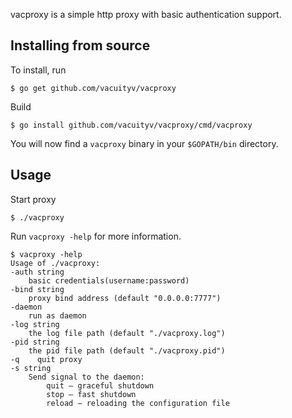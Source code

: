 vacproxy is a simple http proxy with basic authentication support.

Installing from source
----------------------

To install, run

    $ go get github.com/vacuityv/vacproxy

Build

    $ go install github.com/vacuityv/vacproxy/cmd/vacproxy 

You will now find a `vacproxy` binary in your `$GOPATH/bin` directory.

Usage
-----

Start proxy

    $ ./vacproxy

Run `vacproxy -help` for more information.

    $ vacproxy -help
    Usage of ./vacproxy:
    -auth string
        basic credentials(username:password)
    -bind string
        proxy bind address (default "0.0.0.0:7777")
    -daemon
        run as daemon
    -log string
        the log file path (default "./vacproxy.log")
    -pid string
        the pid file path (default "./vacproxy.pid")
    -q    quit proxy
    -s string
        Send signal to the daemon:
            quit — graceful shutdown
            stop — fast shutdown
            reload — reloading the configuration file
    

